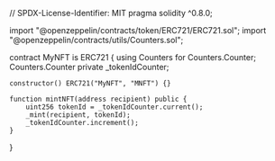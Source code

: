 // SPDX-License-Identifier: MIT
pragma solidity ^0.8.0;

import "@openzeppelin/contracts/token/ERC721/ERC721.sol";
import "@openzeppelin/contracts/utils/Counters.sol";

contract MyNFT is ERC721 {
    using Counters for Counters.Counter;
    Counters.Counter private _tokenIdCounter;

    constructor() ERC721("MyNFT", "MNFT") {}

    function mintNFT(address recipient) public {
        uint256 tokenId = _tokenIdCounter.current();
        _mint(recipient, tokenId);
        _tokenIdCounter.increment();
    }
}
